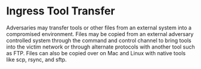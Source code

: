 # Ingress Tool Transfer

Adversaries may transfer tools or other files from an external system into a compromised environment. Files may be copied from an external adversary controlled system through the command and control channel to bring tools into the victim network or through alternate protocols with another tool such as FTP. Files can also be copied over on Mac and Linux with native tools like scp, rsync, and sftp.
